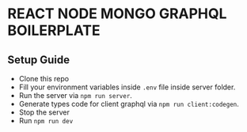 # REACT NODE MONGO GRAPHQL BOILERPLATE

## Setup Guide

* Clone this repo
* Fill your environment variables inside `.env` file inside server folder.
* Run the server via `npm run server`.
* Generate types code for client graphql via `npm run client:codegen`.
* Stop the server
* Run `npm run dev`

